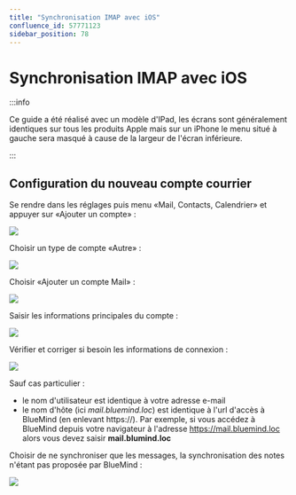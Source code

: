 ```yaml
---
title: "Synchronisation IMAP avec iOS"
confluence_id: 57771123
sidebar_position: 78
---
```

# Synchronisation IMAP avec iOS

:::info

Ce guide a été réalisé avec un modèle d'IPad, les écrans sont généralement identiques sur tous les produits Apple mais sur un iPhone le menu situé à gauche sera masqué à cause de la largeur de l'écran inférieure.

:::


## Configuration du nouveau compte courrier

Se rendre dans les réglages puis menu «Mail, Contacts, Calendrier» et appuyer sur «Ajouter un compte» :

![](../../../attachments/57771123/57771135.png)

Choisir un type de compte «Autre» :

![](../../../attachments/57771123/57771133.png)

Choisir «Ajouter un compte Mail» :

![](../../../attachments/57771123/57771131.png)

Saisir les informations principales du compte :

![](../../../attachments/57771123/57771129.png)

Vérifier et corriger si besoin les informations de connexion :

![](../../../attachments/57771123/57771127.png)

Sauf cas particulier :

- le nom d'utilisateur est identique à votre adresse e-mail
- le nom d'hôte (ici *mail.bluemind.loc*) est identique à l'url d'accès à BlueMind (en enlevant https://). Par exemple, si vous accédez à BlueMind depuis votre navigateur à l'adresse https://mail.bluemind.loc alors vous devez saisir **mail.blumind.loc**

Choisir de ne synchroniser que les messages, la synchronisation des notes n'étant pas proposée par BlueMind :

![](../../../attachments/57771123/57771125.png)
